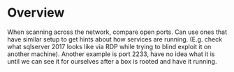 # Overview

When scanning across the network, compare open ports. Can use ones that have similar setup to get hints about how services are running. \(E.g. check what sqlserver 2017 looks like via RDP while trying to blind exploit it on another machine\). Another example is port 2233, have no idea what it is until we can see it for ourselves after a box is rooted and have it running.



